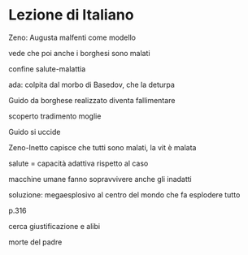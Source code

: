 # Lezione di Italiano

Zeno: Augusta malfenti come modello

vede che poi anche i borghesi sono malati

confine salute-malattia

ada: colpita dal morbo di Basedov, che la deturpa

Guido da borghese realizzato diventa fallimentare

scoperto tradimento moglie

Guido si uccide

Zeno-Inetto capisce che tutti sono malati, la vit è malata

salute = capacità adattiva rispetto al caso

macchine umane fanno sopravvivere anche gli inadatti

soluzione: megaesplosivo al centro del mondo che fa esplodere tutto

p.316


cerca giustificazione e alibi

morte del padre
<!--stackedit_data:
eyJoaXN0b3J5IjpbLTEwNDY0MDkzMzYsLTUzMTQyMzE2NV19
-->